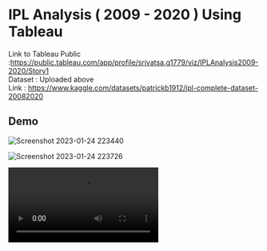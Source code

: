 
# IPL Analysis ( 2009 - 2020 ) Using Tableau

Link to Tableau Public :https://public.tableau.com/app/profile/srivatsa.g1779/viz/IPLAnalysis2009-2020/Story1 \
Dataset : Uploaded above \
Link : https://www.kaggle.com/datasets/patrickb1912/ipl-complete-dataset-20082020




## Demo

![Screenshot 2023-01-24 223440](https://user-images.githubusercontent.com/76219802/214373999-02d55d4f-e015-46ab-bcae-ced680682596.png)


![Screenshot 2023-01-24 223726](https://user-images.githubusercontent.com/76219802/214374017-cfd94fc9-0950-4397-aa76-ba7b5805a076.png)


<video src="https://user-images.githubusercontent.com/76219802/214374046-c343b2ca-fa5b-4391-b756-2d32a4f0730c.mp4" controls="controls" style="max-width: 1000px;" autoplay = "autoplay">
</video>

